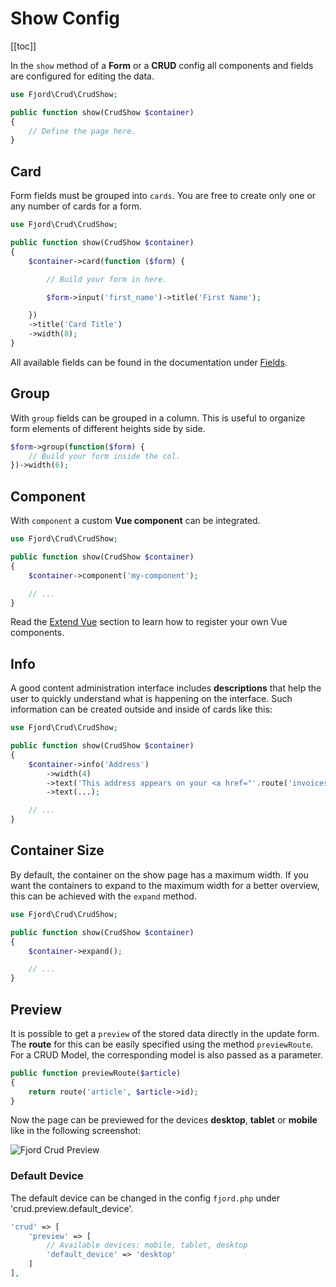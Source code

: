 # Show Config

[[toc]]

In the `show` method of a **Form** or a **CRUD** config all components and fields are configured for editing the data.

```php
use Fjord\Crud\CrudShow;

public function show(CrudShow $container)
{
    // Define the page here.
}
```

## Card

Form fields must be grouped into `cards`. You are free to create only one or any number of cards for a form.

```php
use Fjord\Crud\CrudShow;

public function show(CrudShow $container)
{
    $container->card(function ($form) {

        // Build your form in here.

        $form->input('first_name')->title('First Name');

    })
    ->title('Card Title')
    ->width(8);
}
```

All available fields can be found in the documentation under [Fields](/docs/fields/introduction.html).

## Group

With `group` fields can be grouped in a column. This is useful to organize form elements of different heights side by side.

```php
$form->group(function($form) {
    // Build your form inside the col.
})->width(6);
```

## Component

With `component` a custom **Vue component** can be integrated.

```php
use Fjord\Crud\CrudShow;

public function show(CrudShow $container)
{
    $container->component('my-component');

    // ...
}
```

Read the [Extend Vue](/docs/basics/vue.html#bootstrap-vue) section to learn how to register your own Vue components.

## Info

A good content administration interface includes **descriptions** that help the user to quickly understand what is happening on the interface. Such information can be created outside and inside of cards like this:

```php
use Fjord\Crud\CrudShow;

public function show(CrudShow $container)
{
    $container->info('Address')
        ->width(4)
        ->text('This address appears on your <a href="'.route('invoices').'">invoices</a>.')
        ->text(...);

    // ...
}
```

## Container Size

By default, the container on the show page has a maximum width. If you want the containers to expand to the maximum width for a better overview, this can be achieved with the `expand` method.

```php
use Fjord\Crud\CrudShow;

public function show(CrudShow $container)
{
    $container->expand();

    // ...
}
```

## Preview

It is possible to get a `preview` of the stored data directly in the update form. The **route** for this can be easily specified using the method `previewRoute`. For a CRUD Model, the corresponding model is also passed as a parameter.

```php
public function previewRoute($article)
{
    return route('article', $article->id);
}
```

Now the page can be previewed for the devices **desktop**, **tablet** or **mobile** like in the following screenshot:

![Fjord Crud Preview](./preview.png 'Fjord Crud Preview')

### Default Device

The default device can be changed in the config `fjord.php` under 'crud.preview.default_device'.

```php
'crud' => [
    'preview' => [
        // Available devices: mobile, tablet, desktop
        'default_device' => 'desktop'
    ]
],
```
